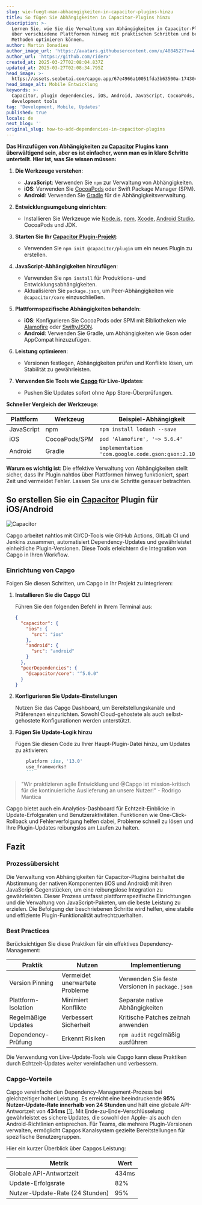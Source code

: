 ```yaml
---
slug: wie-fuegt-man-abhaengigkeiten-in-capacitor-plugins-hinzu
title: So fügen Sie Abhängigkeiten in Capacitor-Plugins hinzu
description: >-
  Lernen Sie, wie Sie die Verwaltung von Abhängigkeiten in Capacitor-Plugins
  über verschiedene Plattformen hinweg mit praktischen Schritten und bewährten
  Methoden optimieren können.
author: Martin Donadieu
author_image_url: 'https://avatars.githubusercontent.com/u/4084527?v=4'
author_url: 'https://github.com/riderx'
created_at: 2025-03-27T02:08:04.837Z
updated_at: 2025-03-27T02:08:34.795Z
head_image: >-
  https://assets.seobotai.com/capgo.app/67e4966a10051fda3b63500a-1743041314795.jpg
head_image_alt: Mobile Entwicklung
keywords: >-
  Capacitor, plugin dependencies, iOS, Android, JavaScript, CocoaPods, Gradle,
  development tools
tag: 'Development, Mobile, Updates'
published: true
locale: de
next_blog: ''
original_slug: how-to-add-dependencies-in-capacitor-plugins
---
```

**Das Hinzufügen von Abhängigkeiten zu [Capacitor](https://capacitorjs.com/) Plugins kann überwältigend sein, aber es ist einfacher, wenn man es in klare Schritte unterteilt. Hier ist, was Sie wissen müssen:**

1. **Die Werkzeuge verstehen**:
    
    - **JavaScript**: Verwenden Sie `npm` zur Verwaltung von Abhängigkeiten.  
    - **iOS**: Verwenden Sie [CocoaPods](https://cocoapods.org/) oder Swift Package Manager (SPM).
    - **Android**: Verwenden Sie [Gradle](https://gradle.org/) für die Abhängigkeitsverwaltung.

2. **Entwicklungsumgebung einrichten**:
    
    - Installieren Sie Werkzeuge wie [Node.js](https://nodejs.org/en), [npm](https://www.npmjs.com/), [Xcode](https://developer.apple.com/xcode/), [Android Studio](https://developer.android.com/studio), CocoaPods und JDK.

3. **Starten Sie Ihr [Capacitor Plugin-Projekt](https://capgo.app/blog/capacitor-comprehensive-guide/)**:
    
    - Verwenden Sie `npm init @capacitor/plugin` um ein neues Plugin zu erstellen.

4. **JavaScript-Abhängigkeiten hinzufügen**:
    
    - Verwenden Sie `npm install` für Produktions- und Entwicklungsabhängigkeiten.
    - Aktualisieren Sie `package.json`, um Peer-Abhängigkeiten wie `@capacitor/core` einzuschließen.

5. **Plattformspezifische Abhängigkeiten behandeln**:
    
    - **iOS**: Konfigurieren Sie CocoaPods oder SPM mit Bibliotheken wie [Alamofire](https://github.com/Alamofire/Alamofire) oder [SwiftyJSON](https://github.com/SwiftyJSON/SwiftyJSON).
    - **Android**: Verwenden Sie Gradle, um Abhängigkeiten wie Gson oder AppCompat hinzuzufügen.

6. **Leistung optimieren**:
    
    - Versionen festlegen, Abhängigkeiten prüfen und Konflikte lösen, um Stabilität zu gewährleisten.

7. **Verwenden Sie Tools wie [Capgo](https://capgo.app/) für Live-Updates**:
    
    - Pushen Sie Updates sofort ohne App Store-Überprüfungen.

**Schneller Vergleich der Werkzeuge**:

| Plattform | Werkzeug | Beispiel-Abhängigkeit |
| --- | --- | --- |
| JavaScript | npm | `npm install lodash --save` |
| iOS | CocoaPods/SPM | `pod 'Alamofire', '~> 5.6.4'` |
| Android | Gradle | `implementation 'com.google.code.gson:gson:2.10.1'` |

**Warum es wichtig ist**: Die effektive Verwaltung von Abhängigkeiten stellt sicher, dass Ihr Plugin nahtlos über Plattformen hinweg funktioniert, spart Zeit und vermeidet Fehler. Lassen Sie uns die Schritte genauer betrachten.

## So erstellen Sie ein [Capacitor](https://capacitorjs.com/) Plugin für iOS/Android

![Capacitor](https://mars-images.imgix.net/seobot/screenshots/capacitorjs.com-4c1a6a7e452082d30f5bff9840b00b7d-2025-03-27.jpg?auto=compress)

Capgo arbeitet nahtlos mit CI/CD-Tools wie GitHub Actions, GitLab CI und Jenkins zusammen, automatisiert Dependency-Updates und gewährleistet einheitliche Plugin-Versionen. Diese Tools erleichtern die Integration von Capgo in Ihren Workflow.

### Einrichtung von Capgo

Folgen Sie diesen Schritten, um Capgo in Ihr Projekt zu integrieren:

1. **Installieren Sie die Capgo CLI**
    
    Führen Sie den folgenden Befehl in Ihrem Terminal aus:
    
    ```json
    {
      "capacitor": {
        "ios": {
          "src": "ios"
        },
        "android": {
          "src": "android"
        }
      },
      "peerDependencies": {
        "@capacitor/core": "^5.0.0"
      }
    }
    ```
    
2. **Konfigurieren Sie Update-Einstellungen**
    
    Nutzen Sie das Capgo Dashboard, um Bereitstellungskanäle und Präferenzen einzurichten. Sowohl Cloud-gehostete als auch selbst-gehostete Konfigurationen werden unterstützt.
    
3. **Fügen Sie Update-Logik hinzu**
    
    Fügen Sie diesen Code zu Ihrer Haupt-Plugin-Datei hinzu, um Updates zu aktivieren:
    
    ```ruby
        platform :ios, '13.0'
        use_frameworks!
        ```

> "Wir praktizieren agile Entwicklung und @Capgo ist mission-kritisch für die kontinuierliche Auslieferung an unsere Nutzer!" - Rodrigo Mantica

Capgo bietet auch ein Analytics-Dashboard für Echtzeit-Einblicke in Update-Erfolgsraten und Benutzeraktivitäten. Funktionen wie One-Click-Rollback und Fehlerverfolgung helfen dabei, Probleme schnell zu lösen und Ihre Plugin-Updates reibungslos am Laufen zu halten.

## Fazit

### Prozessübersicht

Die Verwaltung von Abhängigkeiten für Capacitor-Plugins beinhaltet die Abstimmung der nativen Komponenten (iOS und Android) mit ihren JavaScript-Gegenstücken, um eine reibungslose Integration zu gewährleisten. Dieser Prozess umfasst plattformspezifische Einrichtungen und die Verwaltung von JavaScript-Paketen, um die beste Leistung zu erzielen. Die Befolgung der beschriebenen Schritte wird helfen, eine stabile und effiziente Plugin-Funktionalität aufrechtzuerhalten.

### Best Practices

Berücksichtigen Sie diese Praktiken für ein effektives Dependency-Management:

| Praktik | Nutzen | Implementierung |
| --- | --- | --- |
| Version Pinning | Vermeidet unerwartete Probleme | Verwenden Sie feste Versionen in `package.json` |
| Plattform-Isolation | Minimiert Konflikte | Separate native Abhängigkeiten |
| Regelmäßige Updates | Verbessert Sicherheit | Kritische Patches zeitnah anwenden |
| Dependency-Prüfung | Erkennt Risiken | `npm audit` regelmäßig ausführen |

Die Verwendung von Live-Update-Tools wie Capgo kann diese Praktiken durch Echtzeit-Updates weiter vereinfachen und verbessern.

### Capgo-Vorteile

Capgo vereinfacht den Dependency-Management-Prozess bei gleichzeitiger hoher Leistung. Es erreicht eine beeindruckende **95% Nutzer-Update-Rate innerhalb von 24 Stunden** und hält eine globale API-Antwortzeit von **434ms** [\[1\]](https://capgo.app/). Mit Ende-zu-Ende-Verschlüsselung gewährleistet es sichere Updates, die sowohl den Apple- als auch den Android-Richtlinien entsprechen. Für Teams, die mehrere Plugin-Versionen verwalten, ermöglicht Capgos Kanalsystem gezielte Bereitstellungen für spezifische Benutzergruppen.

Hier ein kurzer Überblick über Capgos Leistung:

| Metrik | Wert |
| --- | --- |
| Globale API-Antwortzeit | 434ms |
| Update-Erfolgsrate | 82% |
| Nutzer-Update-Rate (24 Stunden) | 95% |
